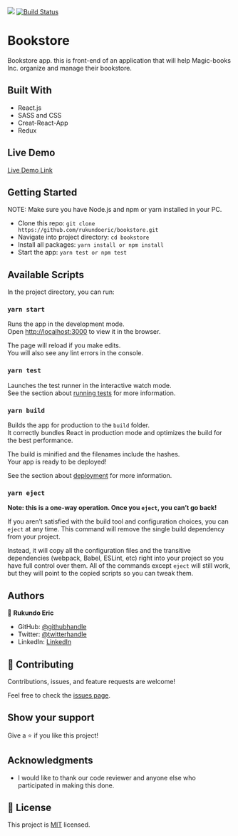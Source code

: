 ![](https://img.shields.io/badge/Microverse-blueviolet)
[![Build Status](https://travis-ci.com/rukundoeric/bookstore.svg?branch=milestone-1)](https://travis-ci.com/rukundoeric/bookstore)

# Bookstore
Bookstore app. this is front-end of an application that will help Magic-books Inc. organize and manage their bookstore.

## Built With

- React.js
- SASS and CSS
- Creat-React-App
- Redux

## Live Demo

[Live Demo Link](https://book-store-b.herokuapp.com/)

## Getting Started
NOTE: Make sure you have Node.js and npm or yarn installed in your PC.
- Clone this repo: `git clone https://github.com/rukundoeric/bookstore.git`
- Navigate into project directory: `cd bookstore`
- Install all packages: `yarn install or npm install`
- Start the app: `yarn test or npm test`

## Available Scripts

In the project directory, you can run:

### `yarn start`

Runs the app in the development mode.\
Open [http://localhost:3000](http://localhost:3000) to view it in the browser.

The page will reload if you make edits.\
You will also see any lint errors in the console.

### `yarn test`

Launches the test runner in the interactive watch mode.\
See the section about [running tests](https://facebook.github.io/create-react-app/docs/running-tests) for more information.

### `yarn build`

Builds the app for production to the `build` folder.\
It correctly bundles React in production mode and optimizes the build for the best performance.

The build is minified and the filenames include the hashes.\
Your app is ready to be deployed!

See the section about [deployment](https://facebook.github.io/create-react-app/docs/deployment) for more information.

### `yarn eject`

**Note: this is a one-way operation. Once you `eject`, you can’t go back!**

If you aren’t satisfied with the build tool and configuration choices, you can `eject` at any time. This command will remove the single build dependency from your project.

Instead, it will copy all the configuration files and the transitive dependencies (webpack, Babel, ESLint, etc) right into your project so you have full control over them. All of the commands except `eject` will still work, but they will point to the copied scripts so you can tweak them.


## Authors

👤 **Rukundo Eric**

- GitHub: [@githubhandle](https://github.com/rukundoeric)
- Twitter: [@twitterhandle](https://twitter.com/rukundoeric005)
- LinkedIn: [LinkedIn](https://www.linkedin.com/in/rukundo-eric-000bba181/)

## 🤝 Contributing

Contributions, issues, and feature requests are welcome!

Feel free to check the [issues page](https://github.com/rukundoeric/bookstore/issues).

## Show your support

Give a ⭐️ if you like this project!

## Acknowledgments

- I would like to thank our code reviewer and anyone else who participated in making this done.

## 📝 License

This project is [MIT](./LICENCE) licensed.
